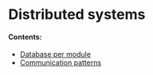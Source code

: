 # Distributed systems

#### Contents:
- [Database per module](/architecture/distributed-systems/database-per-module)
- [Communication patterns](/architecture/distributed-systems/communication-patterns)
